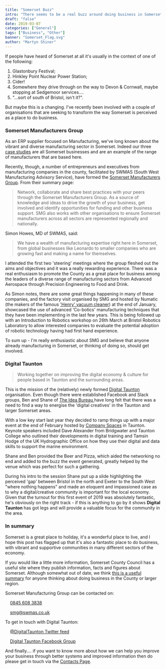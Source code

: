```yaml
---
title: "Somerset Buzz"
intro: "There seems to be a real buzz around doing business in Somerset at the moment.... and it's not just from the nuclear power plant at Hinkley Point."
draft: "false"
date: 2019-03-07
categories: ["General"]
tags: ["Business", "Other"]
banner: "Somerset_Flag.svg"
author: "Martyn Shiner"
---
```


If people have heard of Somerset at all it's usually in the context of one of the following:

1. Glastonbury Festival;
2. Hinkley Point Nuclear Power Station;
3. Cider!
4. Somewhere they drive through on the way to Devon & Cornwall, maybe stopping at Sedgemoor services....
5. "...sort of south of Bristol, isn't it?".

But maybe this is a changing. I've recently been involved with a couple of organisations that are seeking to transform the way Somerset is perceived as a place to do business.

### Somerset Manufacturers Group

As an ERP supplier focused on Manufacturing, we've long known about the vibrant and diverse manufacturing sector in Somerset. Indeed our three [case studies](/case-studies) are all Somerset businesses and are an example of the range of manufacturers that are based here.

Recently, though, a number of entrepreneurs and executives from manufacturing companies in the county, facilitated by SWMAS (South West Manufacturing Advisory Service), have formed the [Somerset Manufacturers Group](https://www.swmas.co.uk/business-support/somerset-manufacturers-group). From their summary page:

>Network, collaborate and share best practices with your peers through the Somerset Manufacturers Group.  As a source of knowledge and ideas to drive the growth of your business, get involved and identify opportunities for funding and other business support. SMG also works with other organisations to ensure Somerset manufacturers across all sectors are represented regionally and nationally.

Simon Howes, MD of SWMAS, said:

>We have a wealth of manufacturing expertise right here in Somerset, from global businesses like Leonardo to smaller companies who are growing fast and making a name for themselves.

I attended the first two 'steering' meetings where the group fleshed out the aims and objectives and it was a really rewarding experience. There was a real enthusiasm to promote the County as a great place for business among the leaders of a diverse range of manufacturing sectors from Advanced Aerospace through Precision Engineering to Food and Drink.

As Simon notes, there are some great things happening in many of these companies, and the factory visit organised by SMG and hosted by Numatic (the makers of the famous ['Henry' vacuum cleaner](https://www.numatic.co.uk/products.aspx?r=4&sr=1)) at the end of January, showcased the use of advanced 'Co-botics' manufacturing techniques that they have been implementing in the last few years. This is being followed up with an Introduction to Robotics workshop on 26th March at Bristol Robotics Laboratory to allow interested companies to evaluate the potential adoption of robotic technology having had first hand experience.

To sum up - I'm really enthusiastic about SMG and believe that anyone already manufacturing in Somerset, or thinking of doing so, should get involved.

### Digital Taunton
>Working together on improving the digital economy & culture for people based in Taunton and the surrounding areas.

This is the mission of the (relatively) newly formed [Digital Taunton](https://digitaltaunton.uk/) organisation. Even though there were established Facebook and Slack groups, Ben and Shane of [The Idea Bureau ](https://theideabureau.co/) have long felt that there was a need to find a way to energise the 'digital creatives' in the Taunton and larger Somerset areas.

With a low key start last year they decided to ramp things up with a major event at the end of February hosted by [Company Spaces](https://www.companyspaces.com/) in Taunton. Keynote speakers included Dave Alexander from Bridgwater and Taunton College who outlined their developments in digital training and Tamsin Hodge of the UK Hydrographic Office on how they use their digital and data skills to support the marine environment.

Shane and Ben provided the Beer and Pizza, which aided the networking no end and added to the buzz the event generated, greatly helped by the venue which was perfect for such a gathering.

During his intro to the session Shane put up a slide highlighting the perceived 'gap' between Bristol in the north and Exeter to the South West "where nothing happens" and made an eloquent and impassioned case as to why a digital/creative community is important for the local economy. Given that the turnout for this first event of 2019 was absolutely fantastic, he's obviously on the right track - if this is anything to go by it shows __Digital Taunton__ has got legs and will provide a valuable focus for the community in the area.

### In summary
Somerset is a great place to holiday, it's a wonderful place to live, and I hope this post has flagged up that it's also a fantastic place to do business, with vibrant and supportive communities in many different sectors of the economy.

If you would like a little more information, Somerset County Council has a useful site where they publish information, facts and figures about Somerset. Although somewhat out of date, we think [this is a useful summary](http://www.somersetintelligence.org.uk/files/Somerset%20Economic%20Dashboard%20January%202017.pdf) for anyone thinking about doing business in the County or larger region.

Somerset Manufacturing Group can be contacted on:

<i class="fa fa-phone fa-sm"></i> &nbsp;   &nbsp; <a href="#" data-animate-hover="pulse"> 0845 608 3838</a>

<i class="fa fa-envelope fa-sm"></i> &nbsp;   &nbsp; <a href="mailto:smg@swmas.co.uk" data-animate-hover="pulse">smg@swmas.co.uk</a>

To get in touch with Digital Taunton:

<i class="fab fa-twitter fa-sm"></i> &nbsp;   &nbsp; <a href="https://twitter.com/DigitalTaunton" data-animate-hover="pulse">@DigitalTaunton Twitter feed</a>

<i class="fab fa-facebook fa-sm"></i> &nbsp;   &nbsp; <a href="https://www.facebook.com/groups/DigitalTaunton/" data-animate-hover="pulse">Digital Taunton Facebook Group</a>

And finally.... if you want to know more about how we can help you improve your business through better systems and improved information then do please get in touch via the [Contacts Page](/contact/).